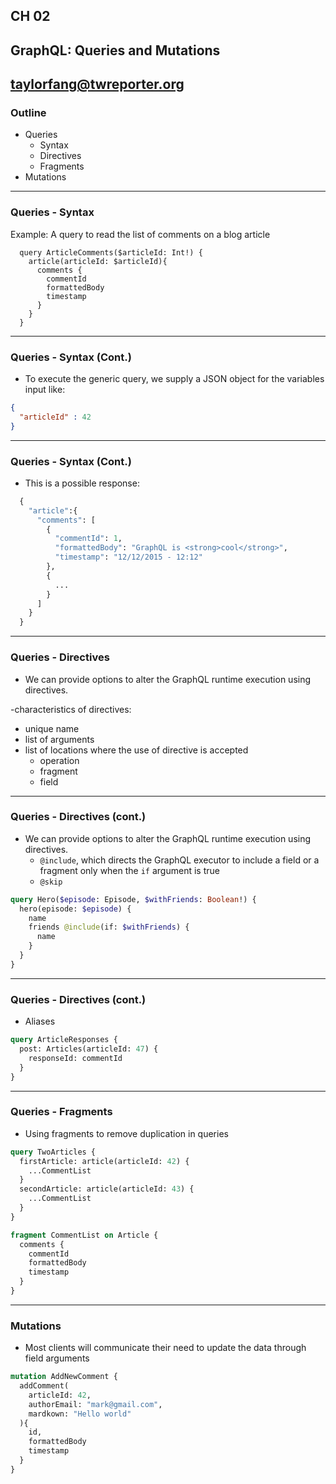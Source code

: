 ## CH 02  
## GraphQL: Queries and Mutations


taylorfang@twreporter.org
---

### Outline

- Queries
  - Syntax
  - Directives
  - Fragments
- Mutations

---

### Queries - Syntax

Example: A query to read the list of comments on a blog article

```grapghql
  query ArticleComments($articleId: Int!) {
    article(articleId: $articleId){
      comments {
        commentId
        formattedBody
        timestamp
      }
    }
  }
```

---

### Queries - Syntax (Cont.)

- To execute the generic query, we supply a JSON object for the variables input like: 

```json
{
  "articleId" : 42
}
```

---

### Queries - Syntax (Cont.)

- This is a possible response:

```graphql
  {
    "article":{
      "comments": [
        {
          "commentId": 1,
          "formattedBody": "GraphQL is <strong>cool</strong>",
          "timestamp": "12/12/2015 - 12:12"
        },
        {
          ...
        }
      ]
    }
  }
```

---

### Queries - Directives

- We can provide options to alter the GraphQL runtime execution using directives.

-characteristics of directives:
  - unique name
  - list of arguments
  - list of locations where the use of directive is accepted
    - operation
    - fragment
    - field

---

### Queries - Directives (cont.)

- We can provide options to alter the GraphQL runtime execution using directives.
  - `@include`, which directs the GraphQL executor to include a field or a fragment only when the `if` argument is true
  - `@skip`

```graphql
query Hero($episode: Episode, $withFriends: Boolean!) {
  hero(episode: $episode) {
    name
    friends @include(if: $withFriends) {
      name
    }
  }
}
```

---

### Queries - Directives (cont.)

- Aliases

```graphql
query ArticleResponses {
  post: Articles(articleId: 47) {
    responseId: commentId
  }
}
```

---

### Queries - Fragments

- Using fragments to remove duplication in queries

```graphql
query TwoArticles {
  firstArticle: article(articleId: 42) {
    ...CommentList
  }
  secondArticle: article(articleId: 43) {
    ...CommentList
  }
}

fragment CommentList on Article {
  comments {
    commentId
    formattedBody
    timestamp
  }
}
```
---

### Mutations

- Most clients will communicate their need to update the data through field arguments

```graphql
mutation AddNewComment {
  addComment(
    articleId: 42,
    authorEmail: "mark@gmail.com",
    mardkown: "Hello world"
  ){
    id,
    formattedBody
    timestamp
  }
}
```